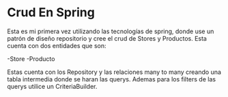 # Crud En Spring

Esta es mi primera vez utilizando las tecnologías de spring, donde use un patrón de diseño repositorio y cree el crud de Stores y Productos.
Esta cuenta con dos entidades que son:


  -Store
  -Producto

  
Estas cuenta con los Repository y las relaciones many to many creando una tabla intermedia donde se haran las querys.
Ademas para los filters de las querys utilice un CriteriaBuilder.
